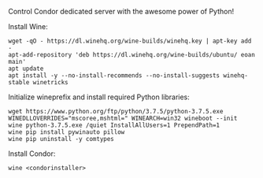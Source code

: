 Control Condor dedicated server with the awesome power of Python!

Install Wine:
```
wget -qO - https://dl.winehq.org/wine-builds/winehq.key | apt-key add -
apt-add-repository 'deb https://dl.winehq.org/wine-builds/ubuntu/ eoan main'
apt update
apt install -y --no-install-recommends --no-install-suggests winehq-stable winetricks
```

Initialize wineprefix and install required Python libraries:
```
wget https://www.python.org/ftp/python/3.7.5/python-3.7.5.exe
WINEDLLOVERRIDES="mscoree,mshtml=" WINEARCH=win32 wineboot --init
wine python-3.7.5.exe /quiet InstallAllUsers=1 PrependPath=1
wine pip install pywinauto pillow
wine pip uninstall -y comtypes
```

Install Condor:
```
wine <condorinstaller>
```  

